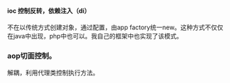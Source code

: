 #### ioc 控制反转，依赖注入（di）
不在以传统方式创建对象，通过配置，由app factory统一new。这种方式不仅仅在java中出现，php中也可以。我自己的框架中也实现了该模式。

### aop切面控制。
解耦，利用代理类控制执行方法。